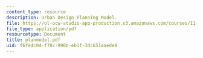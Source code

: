 ```yaml
---
content_type: resource
description: Urban Design Planning Model.
file: https://ol-ocw-studio-app-production.s3.amazonaws.com/courses/11-943-special-studies-in-urban-studies-and-planning-the-cardener-river-corridor-workshop-fall-2001/f6fe4c04f78c990beb1f3dc651aaede8_planmodel.pdf
file_type: application/pdf
resourcetype: Document
title: planmodel.pdf
uid: f6fe4c04-f78c-990b-eb1f-3dc651aaede8
---
```

